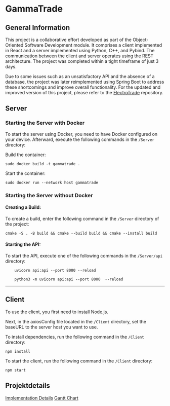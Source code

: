 # GammaTrade 

## General Information 
This project is a collaborative effort developed as part of the Object-Oriented Software Development module. It comprises a client implemented in React and a server implemented using Python, C++, and Pybind. The communication between the client and server operates using the REST architecture. The project was completed within a tight timeframe of just 3 days.

Due to some issues such as an unsatisfactory API and the absence of a database, the project was later reimplemented using Spring Boot to address these shortcomings and improve overall functionality.
For the updated and improved version of this project, please refer to the [ElectroTrade](https://github.com/christiangoerdes/ElectroTradeBackend) repository. 

## Server
### Starting the Server with Docker
To start the server using Docker, you need to have Docker configured on your device. Afterward, execute the following commands in the `/Server` directory:

Build the container:
```
sudo docker build -t gammatrade .
```
Start the container:
```
sudo docker run --network host gammatrade
```

### Starting the Server without Docker
#### Creating a Build:
To create a build, enter the following command in the `/Server` directory of the project:
    
    cmake -S . -B build && cmake --build build && cmake --install build

#### Starting the API:
To start the API, execute one of the following commands in the `/Server/api` directory:
```
    uvicorn api:api --port 8000 --reload
```
```
    python3 -m uvicorn api:api --port 8000  --reload
```
---
## Client

To use the client, you first need to install Node.js.

Next, in the axiosConfig file located in the `/Client` directory, set the baseURL to the server host you want to use.

To install dependencies, run the following command in the `/Client` directory:
```
npm install
```
To start the client, run the following command in the `/Client` directory:
```
npm start
```

## Projektdetails
[Implementation Details](https://github.com/christiangoerdes/GammaTrade/blob/a6674459dc4a86af7a074fc54c104191ab5bb373/docs/Implementation%20Details/implementation_details.drawio.png)
[Gantt Chart](https://github.com/christiangoerdes/GammaTrade/blob/7bb6c9f15e340af347f4c7cbfe48cff70999b4ab/docs/Gantt%20Chart/Gantt%20Chart.png)
